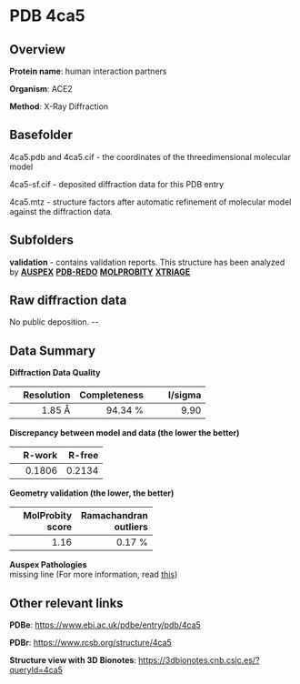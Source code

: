 # PDB 4ca5

## Overview

**Protein name**: human interaction partners

**Organism**: ACE2

**Method**: X-Ray Diffraction

## Basefolder

4ca5.pdb and 4ca5.cif - the coordinates of the threedimensional molecular model

4ca5-sf.cif - deposited diffraction data for this PDB entry

4ca5.mtz - structure factors after automatic refinement of molecular model against the diffraction data.

## Subfolders





**validation** - contains validation reports. This structure has been analyzed by [**AUSPEX**](https://github.com/thorn-lab/coronavirus_structural_task_force/tree/master/pdb/human_interaction_partners/ACE2/4ca5/validation/auspex) [**PDB-REDO**](https://github.com/thorn-lab/coronavirus_structural_task_force/tree/master/pdb/human_interaction_partners/ACE2/4ca5/validation/pdb-redo) [**MOLPROBITY**](https://github.com/thorn-lab/coronavirus_structural_task_force/tree/master/pdb/human_interaction_partners/ACE2/4ca5/validation/molprobity) [**XTRIAGE**](https://github.com/thorn-lab/coronavirus_structural_task_force/blob/master/pdb/human_interaction_partners/ACE2/4ca5/validation/Xtriage_output.log) 

## Raw diffraction data

No public deposition. --<br> 

## Data Summary
**Diffraction Data Quality**

|   | Resolution | Completeness| I/sigma |
|---|-------------:|----------------:|--------------:|
|   |1.85 Å|94.34 %|<img width=50/>9.90 |

**Discrepancy between model and data (the lower the better)**

|   | **R-work**| **R-free**   
|---|-------------:|----------------:|           
||  0.1806|  0.2134|

**Geometry validation (the lower, the better)**

|   |**MolProbity<br>score**| **Ramachandran<br>outliers** 
|---|-------------:|----------------:|
||  1.16|  0.17 %|

**Auspex Pathologies**<br> missing line (For more information, read [this](https://github.com/thorn-lab/coronavirus_structural_task_force/blob/master/pdb/human_interaction_partners/ACE2/4ca5/validation/auspex/4ca5_auspex_comments.txt))

 



## Other relevant links 
**PDBe**:  https://www.ebi.ac.uk/pdbe/entry/pdb/4ca5
 
**PDBr**: https://www.rcsb.org/structure/4ca5 

**Structure view with 3D Bionotes**: https://3dbionotes.cnb.csic.es/?queryId=4ca5

